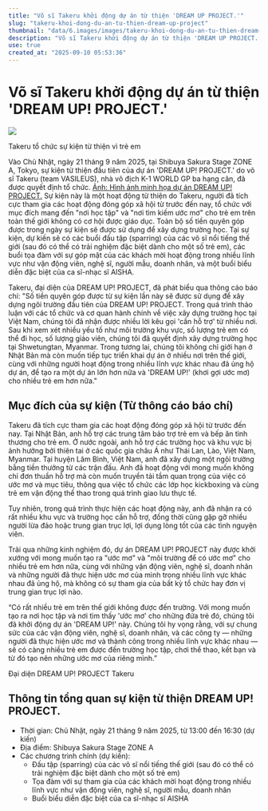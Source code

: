 ```yaml
---
title: "Võ sĩ Takeru khởi động dự án từ thiện 'DREAM UP PROJECT.'"
slug: "takeru-khoi-dong-du-an-tu-thien-dream-up-project"
thumbnail: "data/6.images/images/takeru-khoi-dong-du-an-tu-thien-dream-up-project.webp"
description: "Võ sĩ Takeru khởi động dự án từ thiện 'DREAM UP PROJECT.' nhằm mang lại nơi học tập và ước mơ cho trẻ em toàn cầu, sự kiện đầu tiên diễn ra tại Shibuya."
use: true
created_at: "2025-09-10 05:53:36"
---
```


# Võ sĩ Takeru khởi động dự án từ thiện 'DREAM UP! PROJECT.'

![](/images/20250909-00010008-gkakutogi-000-1-view.webp)

Takeru tổ chức sự kiện từ thiện vì trẻ em

Vào Chủ Nhật, ngày 21 tháng 9 năm 2025, tại Shibuya Sakura Stage ZONE A, Tokyo, sự kiện từ thiện đầu tiên của dự án 'DREAM UP! PROJECT.' do võ sĩ Takeru (team VASILEUS), nhà vô địch K-1 WORLD GP ba hạng cân, đã được quyết định tổ chức.
[Ảnh: Hình ảnh minh họa dự án DREAM UP! PROJECT.](https://gonkaku.jp/images/203624?prev_url=https%3A%2F%2Fgonkaku.jp%2Farticles%2F21638)
Sự kiện này là một hoạt động từ thiện do Takeru, người đã tích cực tham gia các hoạt động đóng góp xã hội từ trước đến nay, tổ chức với mục đích mang đến "nơi học tập" và "nơi tìm kiếm ước mơ" cho trẻ em trên toàn thế giới không có cơ hội được giáo dục. Toàn bộ số tiền quyên góp được trong ngày sự kiện sẽ được sử dụng để xây dựng trường học.
Tại sự kiện, dự kiến sẽ có các buổi đấu tập (sparring) của các võ sĩ nổi tiếng thế giới (sau đó có thể có trải nghiệm đặc biệt dành cho một số trẻ em), các buổi tọa đàm với sự góp mặt của các khách mời hoạt động trong nhiều lĩnh vực như vận động viên, nghệ sĩ, người mẫu, doanh nhân, và một buổi biểu diễn đặc biệt của ca sĩ-nhạc sĩ AISHA.

Takeru, đại diện của DREAM UP! PROJECT, đã phát biểu qua thông cáo báo chí: "Số tiền quyên góp được từ sự kiện lần này sẽ được sử dụng để xây dựng ngôi trường đầu tiên của DREAM UP! PROJECT. Trong quá trình thảo luận với các tổ chức và cơ quan hành chính về việc xây dựng trường học tại Việt Nam, chúng tôi đã nhận được nhiều lời kêu gọi 'cần hỗ trợ' từ nhiều nơi. Sau khi xem xét nhiều yếu tố như môi trường khu vực, số lượng trẻ em có thể đi học, số lượng giáo viên, chúng tôi đã quyết định xây dựng trường học tại Shwetungtan, Myanmar. Trong tương lai, chúng tôi không chỉ giới hạn ở Nhật Bản mà còn muốn tiếp tục triển khai dự án ở nhiều nơi trên thế giới, cùng với những người hoạt động trong nhiều lĩnh vực khác nhau đã ủng hộ dự án, để tạo ra một dự án lớn hơn nữa và 'DREAM UP!' (khơi gợi ước mơ) cho nhiều trẻ em hơn nữa."

## Mục đích của sự kiện (Từ thông cáo báo chí)

Takeru đã tích cực tham gia các hoạt động đóng góp xã hội từ trước đến nay. Tại Nhật Bản, anh hỗ trợ các trung tâm bảo trợ trẻ em và bếp ăn tình thương cho trẻ em. Ở nước ngoài, anh hỗ trợ các trường học và khu vực bị ảnh hưởng bởi thiên tai ở các quốc gia châu Á như Thái Lan, Lào, Việt Nam, Myanmar. Tại huyện Lâm Bình, Việt Nam, anh đã xây dựng một ngôi trường bằng tiền thưởng từ các trận đấu. Anh đã hoạt động với mong muốn không chỉ đơn thuần hỗ trợ mà còn muốn truyền tải tầm quan trọng của việc có ước mơ và mục tiêu, thông qua việc tổ chức các lớp học kickboxing và cùng trẻ em vận động thể thao trong quá trình giao lưu thực tế.

Tuy nhiên, trong quá trình thực hiện các hoạt động này, anh đã nhận ra có rất nhiều khu vực và trường học cần hỗ trợ, đồng thời cũng gặp gỡ nhiều người lừa đảo hoặc trung gian trục lợi, lợi dụng lòng tốt của các tình nguyện viên.

Trải qua những kinh nghiệm đó, dự án DREAM UP! PROJECT này được khởi xướng với mong muốn tạo ra "ước mơ" và "môi trường để có ước mơ" cho nhiều trẻ em hơn nữa, cùng với những vận động viên, nghệ sĩ, doanh nhân và những người đã thực hiện ước mơ của mình trong nhiều lĩnh vực khác nhau đã ủng hộ, mà không có sự tham gia của bất kỳ tổ chức hay đơn vị trung gian trục lợi nào.

“Có rất nhiều trẻ em trên thế giới không được đến trường. Với mong muốn tạo ra nơi học tập và nơi tìm thấy 'ước mơ' cho những đứa trẻ đó, chúng tôi đã khởi động dự án 'DREAM UP!' này. Chúng tôi hy vọng rằng, với sự chung sức của các vận động viên, nghệ sĩ, doanh nhân, và các công ty — những người đã thực hiện ước mơ và thành công trong nhiều lĩnh vực khác nhau — sẽ có càng nhiều trẻ em được đến trường học tập, chơi thể thao, kết bạn và từ đó tạo nên những ước mơ của riêng mình.”

Đại diện DREAM UP! PROJECT
Takeru

## Thông tin tổng quan sự kiện từ thiện DREAM UP! PROJECT.

- Thời gian: Chủ Nhật, ngày 21 tháng 9 năm 2025, từ 13:00 đến 16:30 (dự kiến)
- Địa điểm: Shibuya Sakura Stage ZONE A
- Các chương trình chính (dự kiến):
  - Đấu tập (sparring) của các võ sĩ nổi tiếng thế giới (sau đó có thể có trải nghiệm đặc biệt dành cho một số trẻ em)
  - Tọa đàm với sự tham gia của các khách mời hoạt động trong nhiều lĩnh vực như vận động viên, nghệ sĩ, người mẫu, doanh nhân
  - Buổi biểu diễn đặc biệt của ca sĩ-nhạc sĩ AISHA